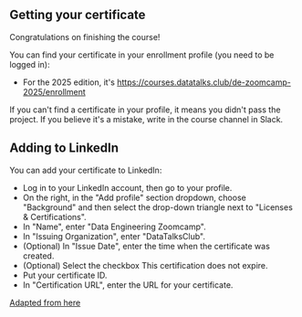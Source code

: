 ## Getting your certificate

Congratulations on finishing the course!

You can find your certificate in your enrollment profile (you need to be logged in):

* For the 2025 edition, it's https://courses.datatalks.club/de-zoomcamp-2025/enrollment

If you can't find a certificate in your profile, it means you didn't pass the project.
If you believe it's a mistake, write in the course channel in Slack.


## Adding to LinkedIn

You can add your certificate to LinkedIn:

* Log in to your LinkedIn account, then go to your profile.
* On the right, in the "Add profile" section dropdown, choose "Background" and then select the drop-down triangle next to "Licenses & Certifications".
* In "Name", enter "Data Engineering Zoomcamp".
* In "Issuing Organization", enter "DataTalksClub".
* (Optional) In "Issue Date", enter the time when the certificate was created.
* (Optional) Select the checkbox This certification does not expire. 
* Put your certificate ID.
* In "Certification URL", enter the URL for your certificate.

[Adapted from here](https://support.edx.org/hc/en-us/articles/206501938-How-can-I-add-my-certificate-to-my-LinkedIn-profile-)
